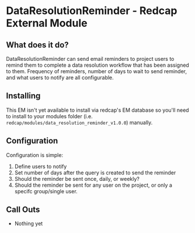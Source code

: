 # DataResolutionReminder - Redcap External Module

## What does it do?

DataResolutionReminder can send email reminders to project users to remind them to complete a data resolution workflow that has been assigned to them. Frequency of reminders, number of days to wait to send reminder, and what users to notify are all configurable.

## Installing

This EM isn't yet available to install via redcap's EM database so you'll need to install to your modules folder (i.e. `redcap/modules/data_resolution_reminder_v1.0.0`) manually.

## Configuration

Configuration is simple: 

1. Define users to notify
2. Set number of days after the query is created to send the reminder
3. Should the reminder be sent once, daily, or weekly?
4. Should the reminder be sent for any user on the project, or only a specifc group/single user.

## Call Outs

* Nothing yet
